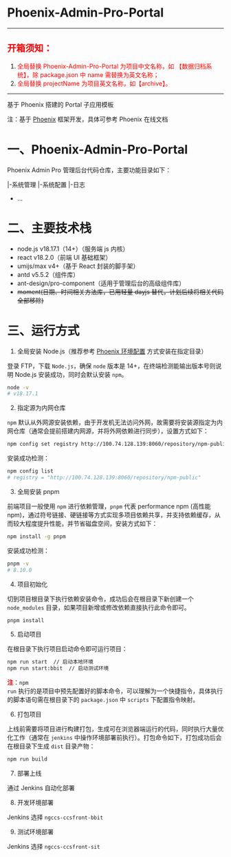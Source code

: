 # Phoenix-Admin-Pro-Portal

---

## <div style="color: red">开箱须知：</div>

1. <div style="color: red">全局替换 Phoenix-Admin-Pro-Portal 为项目中文名称，如 【数据归档系统】，除 package.json 中 name 需替换为英文名称；</div>
2. <div style="color: red">全局替换 projectName 为项目英文名称，如【archive】。</div>

---

基于 Phoenix 搭建的 Portal 子应用模板

注：基于 [Phoenix](http://100.69.37.5:8000/) 框架开发，具体可参考 Phoenix 在线文档

# 一、Phoenix-Admin-Pro-Portal

Phoenix Admin Pro 管理后台代码仓库，主要功能目录如下：

|-系统管理 |-系统配置 |-日志

- ...

# 二、主要技术栈

- node.js v18.17.1（14+）（服务端 js 内核）
- react v18.2.0（前端 UI 基础框架）
- umijs/max v4+（基于 React 封装的脚手架）
- antd v5.5.2（组件库）
- ant-design/pro-component（适用于管理后台的高级组件库）
- ~~moment(日期、时间相关方法库，已用轻量 dayjs 替代，计划后续将相关代码全部移除)~~

# 三、运行方式

1. 全局安装 Node.js（推荐参考 [Phoenix 环境配置](http://100.69.37.5:8000/env-config) 方式安装在指定目录）

登录 FTP，下载 <code>Node.js</code>，确保 <code>node</code> 版本是 14+，在终端检测能输出版本号则说明 Node.js 安装成功，同时会默认安装 <code>npm</code>。

```bash
node -v
# v18.17.1
```

2. 指定源为内网仓库

<code>npm</code> 默认从外网源安装依赖，由于开发机无法访问外网，故需要将安装源指定为内网仓库（通常会提前搭建内网源，并将外网依赖进行同步），设置方式如下：

```bash
npm config set registry http://100.74.128.139:8060/repository/npm-public
```

安装成功检测：

```bash
npm config list
# registry = "http://100.74.128.139:8060/repository/npm-public"
```

3. 全局安装 pnpm

前端项目一般使用 <code>npm</code> 进行依赖管理，<code>pnpm</code> 代表 performance npm (高性能 npm)，通过符号链接、硬链接等方式实现多项目依赖共享，并支持依赖缓存，从而较大程度提升性能，并节省磁盘空间，安装方式如下：

```bash
npm install -g pnpm
```

安装成功检测：

```bash
pnpm -v
# 8.10.0
```

4. 项目初始化

切到项目根目录下执行依赖安装命令，成功后会在根目录下新创建一个 <code>node_modules</code> 目录，如果项目新增或修改依赖直接执行此命令即可。

```bash
pnpm install
```

5. 启动项目

在根目录下执行项目启动命令即可运行项目：

```bash
npm run start  // 启动本地环境
npm run start:bbit  // 启动测试环境
```

<span style="color:red"><strong>注</strong></span>：<code>npm run</code> 执行的是项目中预先配置好的脚本命令，可以理解为一个快捷指令，具体执行的脚本语句需在根目录下的 <code>package.json</code> 中 <code>scripts</code> 下配置指令映射。

6. 打包项目

上线前需要将项目进行构建打包，生成可在浏览器端运行的代码，同时执行大量优化工作（通常在 <code>jenkins</code> 中操作环境部署前执行）。打包命令如下，打包成功后会在根目录下生成 <code>dist</code> 目录产物：

```bash
npm run build
```

7. 部署上线

通过 Jenkins 自动化部署

8. 开发环境部署

Jenkins 选择 <code>ngccs-ccsfront-bbit</code>

9. 测试环境部署

Jenkins 选择 <code>ngccs-ccsfront-sit</code>
